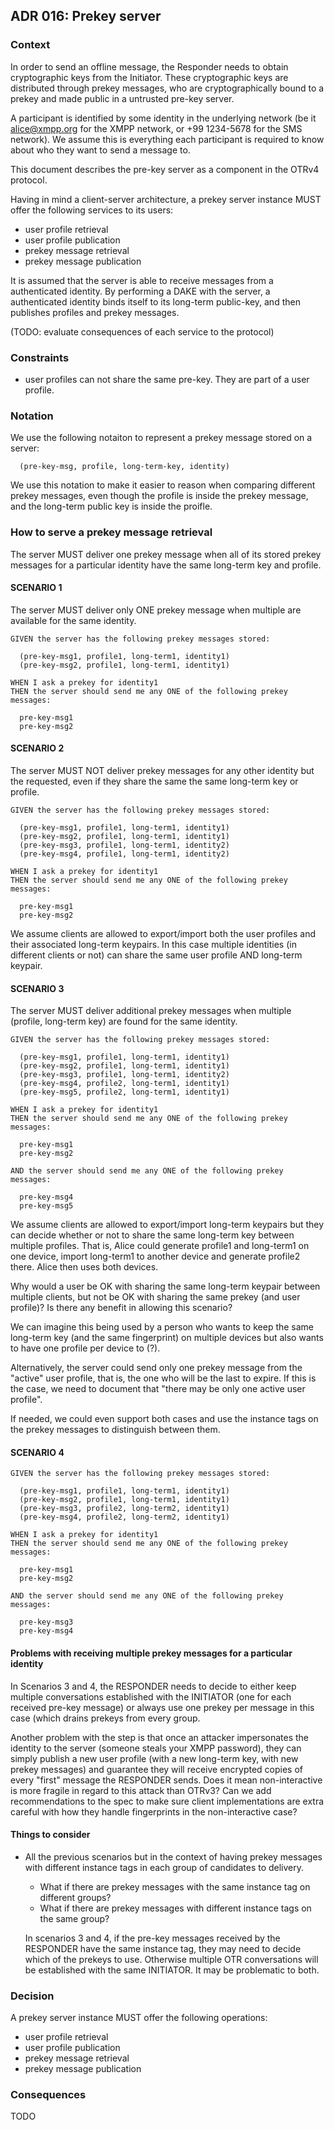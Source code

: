## ADR 016: Prekey server

### Context

In order to send an offline message, the Responder needs to obtain
cryptographic keys from the Initiator. These cryptographic keys are
distributed through prekey messages, who are cryptographically bound
to a prekey and made public in a untrusted pre-key server.

A participant is identified by some identity in the underlying network
(be it alice@xmpp.org for the XMPP network, or +99 1234-5678 for the
SMS network). We assume this is everything each participant is required
to know about who they want to send a message to.

This document describes the pre-key server as a component in the OTRv4 protocol.

Having in mind a client-server architecture, a prekey server instance MUST
offer the following services to its users:

- user profile retrieval
- user profile publication
- prekey message retrieval
- prekey message publication

It is assumed that the server is able to receive messages from a
authenticated identity. By performing a DAKE with the server, a
authenticated identity binds itself to its long-term public-key,
and then publishes profiles and prekey messages.

(TODO: evaluate consequences of each service to the protocol)

### Constraints

- user profiles can not share the same pre-key. They are part of a user profile.

### Notation

We use the following notaiton to represent a prekey message stored on a server:

      (pre-key-msg, profile, long-term-key, identity)

We use this notation to make it easier to reason when comparing different
prekey messages, even though the profile is inside the prekey message, and the
long-term public key is inside the proifle.

### How to serve a prekey message retrieval

The server MUST deliver one prekey message when all of its stored prekey messages
for a particular identity have the same long-term key and profile.

#### SCENARIO 1

The server MUST deliver only ONE prekey message when multiple
are available for the same identity.

    GIVEN the server has the following prekey messages stored:

      (pre-key-msg1, profile1, long-term1, identity1)
      (pre-key-msg2, profile1, long-term1, identity1)

    WHEN I ask a prekey for identity1
    THEN the server should send me any ONE of the following prekey messages:

      pre-key-msg1
      pre-key-msg2


#### SCENARIO 2

The server MUST NOT deliver prekey messages for any other identity but the
requested, even if they share the same the same long-term key or profile.

    GIVEN the server has the following prekey messages stored:

      (pre-key-msg1, profile1, long-term1, identity1)
      (pre-key-msg2, profile1, long-term1, identity1)
      (pre-key-msg3, profile1, long-term1, identity2)
      (pre-key-msg4, profile1, long-term1, identity2)

    WHEN I ask a prekey for identity1
    THEN the server should send me any ONE of the following prekey messages:

      pre-key-msg1
      pre-key-msg2


We assume clients are allowed to export/import both the user profiles and their
associated long-term keypairs. In this case multiple identities (in different
clients or not) can share the same user profile AND long-term keypair.

#### SCENARIO 3

The server MUST deliver additional prekey messages when multiple
(profile, long-term key) are found for the same identity.

    GIVEN the server has the following prekey messages stored:

      (pre-key-msg1, profile1, long-term1, identity1)
      (pre-key-msg2, profile1, long-term1, identity1)
      (pre-key-msg3, profile1, long-term1, identity2)
      (pre-key-msg4, profile2, long-term1, identity1)
      (pre-key-msg5, profile2, long-term1, identity1)

    WHEN I ask a prekey for identity1
    THEN the server should send me any ONE of the following prekey messages:

      pre-key-msg1
      pre-key-msg2

    AND the server should send me any ONE of the following prekey messages:

      pre-key-msg4
      pre-key-msg5


We assume clients are allowed to export/import long-term keypairs but they can
decide whether or not to share the same long-term key between multiple profiles.
That is, Alice could generate profile1 and long-term1 on one device, import
long-term1 to another device and generate profile2 there. Alice then uses
both devices.

Why would a user be OK with sharing the same long-term keypair between multiple
clients, but not be OK with sharing the same prekey (and user profile)? Is there
any benefit in allowing this scenario?

We can imagine this being used by a person who wants to keep the same long-term
key (and the same fingerprint) on multiple devices but also wants to have one
profile per device to (?).

Alternatively, the server could send only one prekey message from the "active"
user profile, that is, the one who will be the last to expire. If this is the
case, we need to document that "there may be only one active user profile".

If needed, we could even support both cases and use the instance tags on the
prekey messages to distinguish between them.


#### SCENARIO 4

    GIVEN the server has the following prekey messages stored:

      (pre-key-msg1, profile1, long-term1, identity1)
      (pre-key-msg2, profile1, long-term1, identity1)
      (pre-key-msg3, profile2, long-term2, identity1)
      (pre-key-msg4, profile2, long-term2, identity1)

    WHEN I ask a prekey for identity1
    THEN the server should send me any ONE of the following prekey messages:

      pre-key-msg1
      pre-key-msg2

    AND the server should send me any ONE of the following prekey messages:

      pre-key-msg3
      pre-key-msg4

#### Problems with receiving multiple prekey messages for a particular identity

In Scenarios 3 and 4, the RESPONDER needs to decide to either keep multiple
conversations established with the INITIATOR (one for each received pre-key
message) or always use one prekey per message in this case (which drains
prekeys from every group.

Another problem with the step is that once an attacker impersonates the
identity to the server (someone steals your XMPP password), they can simply
publish a new user profile (with a new long-term key, with new prekey
messages) and guarantee they will receive encrypted copies of every "first"
message the RESPONDER sends. Does it mean non-interactive is more fragile
in regard to this attack than OTRv3? Can we add recommendations to the spec
to make sure client implementations are extra careful with how they handle
fingerprints in the non-interactive case?

#### Things to consider

- All the previous scenarios but in the context of having prekey messages
  with different instance tags in each group of candidates to delivery.

   * What if there are prekey messages with the same instance tag on different groups?
   * What if there are prekey messages with different instance tags on the same group?

  In scenarios 3 and 4, if the pre-key messages received by the RESPONDER have
  the same instance tag, they may need to decide which of the prekeys to use.
  Otherwise multiple OTR conversations will be established with the same
  INITIATOR. It may be problematic to both.


### Decision

A prekey server instance MUST offer the following operations:

- user profile retrieval
- user profile publication
- prekey message retrieval
- prekey message publication

### Consequences

TODO
